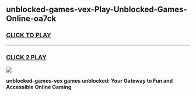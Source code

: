 
## unblocked-games-vex-Play-Unblocked-Games-Online-oa7ck
<h3>
<a href="https://premium76.site?title=unblocked-games-vex&ref=24A">CLICK TO PLAY</a></h3>
<hr>

<h3>
<a href="https://premium76.site?title=unblocked-games-vex&ref=24A">CLICK 2 PLAY</a>
  
</h3>

<a href="https://premium76.site?title=unblocked-games-vex&ref=24A"><img src="https://clearcache.store/games.png"></a>


**unblocked-games-vex games unblocked: Your Gateway to Fun and Accessible Online Gaming**
